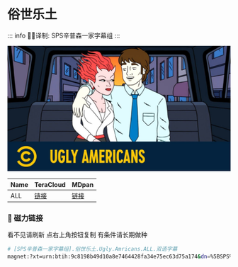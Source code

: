 # 俗世乐土

::: info
✍🏻译制: SPS辛普森一家字幕组
:::

![maxresdefault (9).jpg](maxresdefault_(9).jpg)

| Name | TeraCloud | MDpan |
| --- | --- | --- |
| ALL |[链接](https://kita.teracloud.jp/share/1172c6634fd79205) |[链接](https://mdpan.tk/%E4%BF%97%E4%B8%96%E4%B9%90%E5%9C%9F) |

### 🧲 磁力链接

看不见请刷新 点右上角按钮复制 有条件请长期做种

```bash
# [SPS辛普森一家字幕组].俗世乐土.Ugly.Amricans.ALL.双语字幕
magnet:?xt=urn:btih:9c8198b49d10a8e7464428fa34e75ec63d75a174&dn=%5BSPS%E8%BE%9B%E6%99%AE%E6%A3%AE%E4%B8%80%E5%AE%B6%E5%AD%97%E5%B9%95%E7%BB%84%5D.%E4%BF%97%E4%B8%96%E4%B9%90%E5%9C%9F.Ugly.Amricans.ALL.%E5%8F%8C%E8%AF%AD%E5%AD%97%E5%B9%95&tr=udp://tracker.opentrackr.org:1337/announce&tr=udp://opentracker.i2p.rocks:6969/announce&tr=udp://open.demonii.com:1337/announce&tr=udp://tracker.openbittorrent.com:6969/announce&tr=http://tracker.openbittorrent.com:80/announce&tr=udp://open.stealth.si:80/announce&tr=udp://tracker.torrent.eu.org:451/announce&tr=udp://exodus.desync.com:6969/announce&tr=udp://explodie.org:6969/announce&tr=udp://uploads.gamecoast.net:6969/announce&tr=udp://tracker1.bt.moack.co.kr:80/announce&tr=udp://tracker.tiny-vps.com:6969/announce&tr=udp://tracker.therarbg.com:6969/announce&tr=udp://tracker.theoks.net:6969/announce&tr=udp://tracker.moeking.me:6969/announce&tr=udp://tracker.dump.cl:6969/announce&tr=udp://tracker.bittor.pw:1337/announce&tr=udp://tracker.4.babico.name.tr:3131/announce&tr=udp://thouvenin.cloud:6969/announce&tr=udp://sanincode.com:6969/announce
```